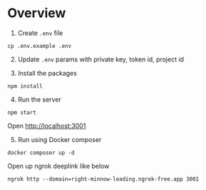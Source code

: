 # Overview

1. Create `.env` file 

```
cp .env.example .env
```

2. Update `.env` params with private key, token id, project id 

3. Install the packages

```
npm install
```

4. Run the server 
```
npm start
```
Open [http://localhost:3001](http://localhost:3001)

5. Run using Docker composer 

```
docker composer up -d
```

Open up ngrok deeplink like below

```ngrok http --domain=right-minnow-leading.ngrok-free.app 3001```